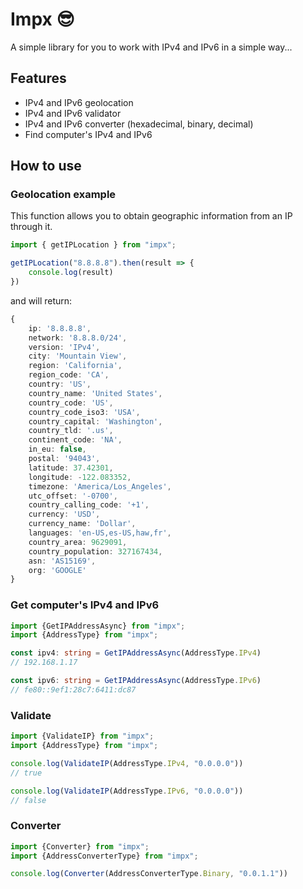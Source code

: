 # Impx 😎

A simple library for you to work with IPv4 and IPv6 in a simple way...

## Features
<ul>
    <li>
        IPv4 and IPv6 geolocation 
    </li>
    <li>
        IPv4 and IPv6 validator
    </li>
    <li>
        IPv4 and IPv6 converter (hexadecimal, binary, decimal)
    </li>
    <li>
        Find computer's IPv4 and IPv6
    </li>
</ul>

## How to use
### Geolocation example
This function allows you to obtain geographic information from an IP through it.

```ts
import { getIPLocation } from "impx";

getIPLocation("8.8.8.8").then(result => {
    console.log(result)
})
```

and will return:
```ts
{
    ip: '8.8.8.8',
    network: '8.8.8.0/24',
    version: 'IPv4',
    city: 'Mountain View',
    region: 'California',
    region_code: 'CA',
    country: 'US',
    country_name: 'United States',
    country_code: 'US',
    country_code_iso3: 'USA',
    country_capital: 'Washington',
    country_tld: '.us',
    continent_code: 'NA',
    in_eu: false,
    postal: '94043',
    latitude: 37.42301,
    longitude: -122.083352,
    timezone: 'America/Los_Angeles',
    utc_offset: '-0700',
    country_calling_code: '+1',
    currency: 'USD',
    currency_name: 'Dollar',
    languages: 'en-US,es-US,haw,fr',
    country_area: 9629091,
    country_population: 327167434,
    asn: 'AS15169',
    org: 'GOOGLE'
}
```

### Get computer's IPv4 and IPv6
````ts
import {GetIPAddressAsync} from "impx";
import {AddressType} from "impx";

const ipv4: string = GetIPAddressAsync(AddressType.IPv4)
// 192.168.1.17

const ipv6: string = GetIPAddressAsync(AddressType.IPv6)
// fe80::9ef1:28c7:6411:dc87
````
### Validate
````ts
import {ValidateIP} from "impx";
import {AddressType} from "impx";

console.log(ValidateIP(AddressType.IPv4, "0.0.0.0"))
// true

console.log(ValidateIP(AddressType.IPv6, "0.0.0.0"))
// false
````

### Converter
````ts
import {Converter} from "impx";
import {AddressConverterType} from "impx";

console.log(Converter(AddressConverterType.Binary, "0.0.1.1"))
````